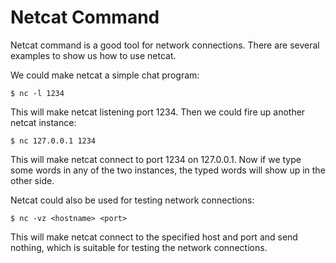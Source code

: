 # Netcat Command

Netcat command is a good tool for network connections. There are several examples to show us how to use netcat.

We could make netcat a simple chat program:

  ```console
$ nc -l 1234
  ```

This will make netcat listening port 1234. Then we could fire up another netcat instance:

  ```console
$ nc 127.0.0.1 1234
  ```

This will make netcat connect to port 1234 on 127.0.0.1. Now if we type some words in any of the two instances, the typed words will show up in the other side.

Netcat could also be used for testing network connections:

  ```console
$ nc -vz <hostname> <port>
  ```

This will make netcat connect to the specified host and port and send nothing, which is suitable for testing the network connections.
